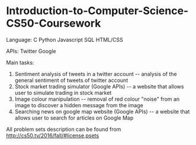 # Introduction-to-Computer-Science-CS50-Coursework

Language:
C
Python
Javascript
SQL
HTML/CSS

APIs:
Twitter
Google

Main tasks:
1. Sentiment analysis of tweets in a twitter account -- analysis of the general sentiment of tweets of twitter account
2. Stock market trading simulator (Google APIs) -- a website that allows user to simulate trading in stock market
3. Image colour manipulation -- removal of red colour "noise" from an image to discover a hidden message from the image
4. Searching news on google map website (Google APIs) -- a website that allows user to search for articles on Google Map


All problem sets description can be found from http://cs50.tv/2016/fall/#license,psets
